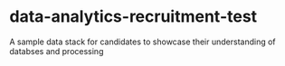 # data-analytics-recruitment-test
 A sample data stack for candidates to showcase their understanding of databses and processing
